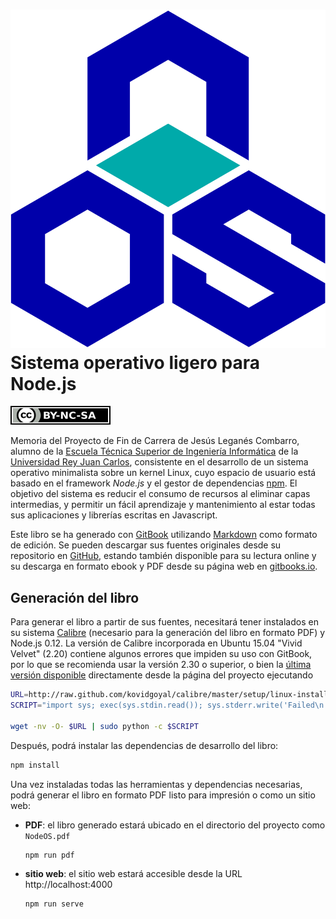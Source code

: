 [![NodeOS](img/NodeOS.svg)](http://node-os.com) Sistema operativo ligero para Node.js
======

[![](img/by-nc-sa.svg)](http://creativecommons.org/licenses/by-nc-sa/4.0)

Memoria del Proyecto de Fin de Carrera de Jesús Leganés Combarro, alumno de la
[Escuela Técnica Superior de Ingeniería Informática](http://www.etsii.urjc.es)
de la [Universidad Rey Juan Carlos](http://www.urjc.es), consistente en el
desarrollo de un sistema operativo minimalista sobre un kernel Linux, cuyo
espacio de usuario está basado en el framework *Node.js* y el gestor de
dependencias [npm](https://www.npmjs.org). El objetivo del sistema es reducir el
consumo de recursos al eliminar capas intermedias, y permitir un fácil
aprendizaje y mantenimiento al estar todas sus aplicaciones y librerías escritas
en Javascript.

Este libro se ha generado con [GitBook](https://www.gitbook.com) utilizando
[Markdown](http://daringfireball.net/projects/markdown) como formato de edición.
Se pueden descargar sus fuentes originales desde su repositorio en
[GitHub](https://github.com/piranna/pfc), estando también disponible para su
lectura online y su descarga en formato ebook y PDF desde su página web en
[gitbooks.io](http://piranna.gitbooks.io/pfc).

Generación del libro
--------------------

Para generar el libro a partir de sus fuentes, necesitará tener instalados en su
sistema [Calibre](http://calibre-ebook.com) (necesario para la generación del
libro en formato PDF) y Node.js 0.12. La versión de Calibre incorporada en Ubuntu
15.04 "Vivid Velvet" (2.20) contiene algunos errores que impiden su uso con
GitBook, por lo que se recomienda usar la versión 2.30 o superior, o bien la
[última versión disponible](https://github.com/GitbookIO/gitbook/issues/790)
directamente desde la página del proyecto ejecutando

```bash
URL=http://raw.github.com/kovidgoyal/calibre/master/setup/linux-installer.py
SCRIPT="import sys; exec(sys.stdin.read()); sys.stderr.write('Failed\n')"

wget -nv -O- $URL | sudo python -c $SCRIPT
```

Después, podrá instalar las dependencias de desarrollo del libro:

```bash
npm install
```

Una vez instaladas todas las herramientas y dependencias necesarias, podrá
generar el libro en formato PDF listo para impresión o como un sitio web:

* **PDF**: el libro generado estará ubicado en el directorio del proyecto como
  `NodeOS.pdf`

  ```bash
  npm run pdf
  ```

* **sitio web**: el sitio web estará accesible desde la URL http://localhost:4000

  ```bash
  npm run serve
  ```
